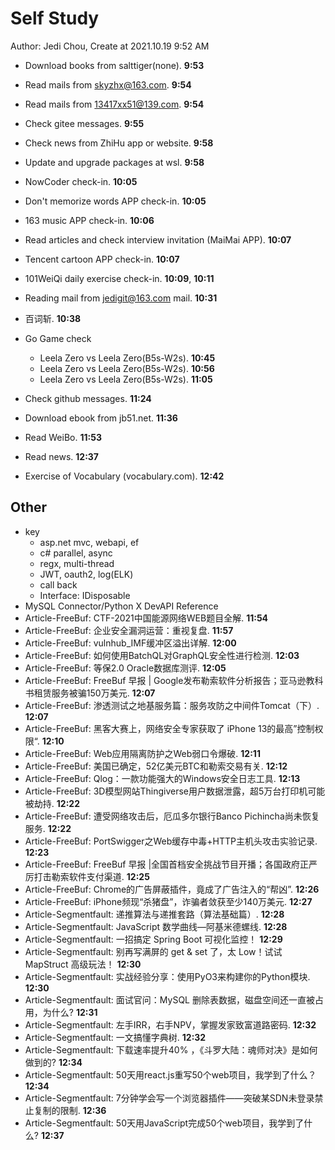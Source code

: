 # Self Study

Author: Jedi Chou, Create at 2021.10.19 9:52 AM

* Download books from salttiger(none). **9:53**
* Read mails from skyzhx@163.com. **9:54**
* Read mails from 13417xx51@139.com. **9:54**
* Check gitee messages. **9:55**
* Check news from ZhiHu app or website. **9:58**
* Update and upgrade packages at wsl. **9:58**
* NowCoder check-in. **10:05**
* Don't memorize words APP check-in. **10:05**
* 163 music APP check-in. **10:06**
* Read articles and check interview invitation (MaiMai APP). **10:07**
* Tencent cartoon APP check-in. **10:07**
* 101WeiQi daily exercise check-in. **10:09**, **10:11**

* Reading mail from jedigit@163.com mail. **10:31**
* 百词斩. **10:38**
* Go Game check
  * Leela Zero vs Leela Zero(B5s-W2s). **10:45**
  * Leela Zero vs Leela Zero(B5s-W2s). **10:56**
  * Leela Zero vs Leela Zero(B5s-W2s). **11:05**
* Check github messages. **11:24**
* Download ebook from jb51.net. **11:36**
* Read WeiBo. **11:53**
* Read news. **12:37**
* Exercise of Vocabulary (vocabulary.com). **12:42**

## Other

* key
  * asp.net mvc, webapi, ef
  * c# parallel, async
  * regx, multi-thread
  * JWT, oauth2, log(ELK)
  * call back
  * Interface: IDisposable
* MySQL Connector/Python X DevAPI Reference
* Article-FreeBuf: CTF-2021中国能源网络WEB题目全解. **11:54**
* Article-FreeBuf: 企业安全漏洞运营：重视复盘. **11:57**
* Article-FreeBuf: vulnhub_IMF缓冲区溢出详解. **12:00**
* Article-FreeBuf: 如何使用BatchQL对GraphQL安全性进行检测. **12:03**
* Article-FreeBuf: 等保2.0 Oracle数据库测评. **12:05**
* Article-FreeBuf: FreeBuf 早报 | Google发布勒索软件分析报告；亚马逊教科书租赁服务被骗150万美元. **12:07**
* Article-FreeBuf: 渗透测试之地基服务篇：服务攻防之中间件Tomcat（下）. **12:07**
* Article-FreeBuf: 黑客大赛上，网络安全专家获取了 iPhone 13的最高”控制权限“. **12:10**
* Article-FreeBuf: Web应用隔离防护之Web弱口令爆破. **12:11**
* Article-FreeBuf: 美国已确定，52亿美元BTC和勒索交易有关. **12:12**
* Article-FreeBuf: Qlog：一款功能强大的Windows安全日志工具. **12:13**
* Article-FreeBuf: 3D模型网站Thingiverse用户数据泄露，超5万台打印机可能被劫持. **12:22**
* Article-FreeBuf: 遭受网络攻击后，厄瓜多尔银行Banco Pichincha尚未恢复服务. **12:22**
* Article-FreeBuf: PortSwigger之Web缓存中毒+HTTP主机头攻击实验记录. **12:23**
* Article-FreeBuf: FreeBuf 早报 |全国首档安全挑战节目开播；各国政府正严厉打击勒索软件支付渠道. **12:25**
* Article-FreeBuf: Chrome的广告屏蔽插件，竟成了广告注入的“帮凶”. **12:26**
* Article-FreeBuf: iPhone频现“杀猪盘”，诈骗者敛获至少140万美元. **12:27**
* Article-Segmentfault: 递推算法与递推套路（算法基础篇）. **12:28**
* Article-Segmentfault: JavaScript 数学曲线—阿基米德螺线. **12:28**
* Article-Segmentfault: 一招搞定 Spring Boot 可视化监控！ **12:29**
* Article-Segmentfault: 别再写满屏的 get & set 了，太 Low！试试 MapStruct 高级玩法！ **12:30**
* Article-Segmentfault: 实战经验分享：使用PyO3来构建你的Python模块. **12:30**
* Article-Segmentfault: 面试官问：MySQL 删除表数据，磁盘空间还一直被占用，为什么? **12:31**
* Article-Segmentfault: 左手IRR，右手NPV，掌握发家致富道路密码. **12:32**
* Article-Segmentfault: 一文搞懂字典树. **12:32**
* Article-Segmentfault: 下载速率提升40% ，《斗罗大陆：魂师对决》是如何做到的? **12:34**
* Article-Segmentfault: 50天用react.js重写50个web项目，我学到了什么？ **12:34**
* Article-Segmentfault: 7分钟学会写一个浏览器插件——突破某SDN未登录禁止复制的限制. **12:36**
* Article-Segmentfault: 50天用JavaScript完成50个web项目，我学到了什么? **12:37**

